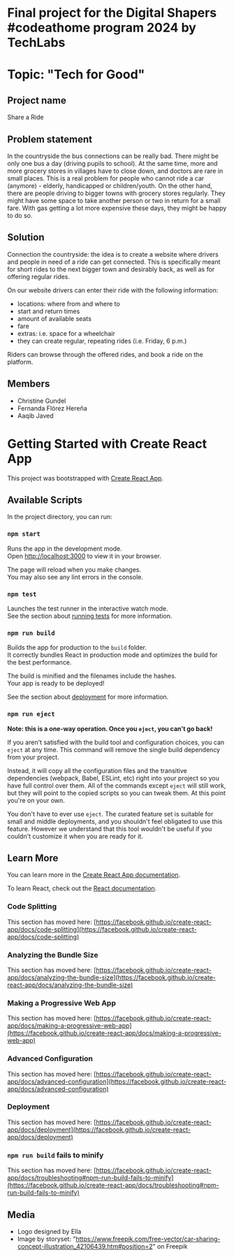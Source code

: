 # Final project for the Digital Shapers #codeathome program 2024 by TechLabs 
# Topic: "Tech for Good"

## Project name
Share a Ride

## Problem statement
In the countryside the bus connections can be really bad. There might be only one bus a day (driving pupils to school). At the same time, more and more grocery stores in villages have to close down, and doctors are rare in small places. This is a real problem for people who cannot ride a car (anymore) - elderly, handicapped or children/youth.
On the other hand, there are people driving to bigger towns with grocery stores regularly. They might have some space to take another person or two in return for a small fare. With gas getting a lot more expensive these days, they might be happy to do so. 

## Solution
Connection the countryside: the idea is to create a website where drivers and people in need of a ride can get connected. This is specifically meant for short rides to the next bigger town and desirably back, as well as for offering regular rides. 

On our website drivers can enter their ride with the following information:
+ locations: where from and where to
+ start and return times
+ amount of available seats 
+ fare
+ extras: i.e. space for a wheelchair
+ they can create regular, repeating rides (i.e. Friday, 6 p.m.)

Riders can browse through the offered rides, and book a ride on the platform.

## Members
+ Christine Gundel
+ Fernanda Flórez Hereña
+ Aaqib Javed


# Getting Started with Create React App

This project was bootstrapped with [Create React App](https://github.com/facebook/create-react-app).

## Available Scripts

In the project directory, you can run:

### `npm start`

Runs the app in the development mode.\
Open [http://localhost:3000](http://localhost:3000) to view it in your browser.

The page will reload when you make changes.\
You may also see any lint errors in the console.

### `npm test`

Launches the test runner in the interactive watch mode.\
See the section about [running tests](https://facebook.github.io/create-react-app/docs/running-tests) for more information.

### `npm run build`

Builds the app for production to the `build` folder.\
It correctly bundles React in production mode and optimizes the build for the best performance.

The build is minified and the filenames include the hashes.\
Your app is ready to be deployed!

See the section about [deployment](https://facebook.github.io/create-react-app/docs/deployment) for more information.

### `npm run eject`

**Note: this is a one-way operation. Once you `eject`, you can't go back!**

If you aren't satisfied with the build tool and configuration choices, you can `eject` at any time. This command will remove the single build dependency from your project.

Instead, it will copy all the configuration files and the transitive dependencies (webpack, Babel, ESLint, etc) right into your project so you have full control over them. All of the commands except `eject` will still work, but they will point to the copied scripts so you can tweak them. At this point you're on your own.

You don't have to ever use `eject`. The curated feature set is suitable for small and middle deployments, and you shouldn't feel obligated to use this feature. However we understand that this tool wouldn't be useful if you couldn't customize it when you are ready for it.

## Learn More

You can learn more in the [Create React App documentation](https://facebook.github.io/create-react-app/docs/getting-started).

To learn React, check out the [React documentation](https://reactjs.org/).

### Code Splitting

This section has moved here: [https://facebook.github.io/create-react-app/docs/code-splitting](https://facebook.github.io/create-react-app/docs/code-splitting)

### Analyzing the Bundle Size

This section has moved here: [https://facebook.github.io/create-react-app/docs/analyzing-the-bundle-size](https://facebook.github.io/create-react-app/docs/analyzing-the-bundle-size)

### Making a Progressive Web App

This section has moved here: [https://facebook.github.io/create-react-app/docs/making-a-progressive-web-app](https://facebook.github.io/create-react-app/docs/making-a-progressive-web-app)

### Advanced Configuration

This section has moved here: [https://facebook.github.io/create-react-app/docs/advanced-configuration](https://facebook.github.io/create-react-app/docs/advanced-configuration)

### Deployment

This section has moved here: [https://facebook.github.io/create-react-app/docs/deployment](https://facebook.github.io/create-react-app/docs/deployment)

### `npm run build` fails to minify

This section has moved here: [https://facebook.github.io/create-react-app/docs/troubleshooting#npm-run-build-fails-to-minify](https://facebook.github.io/create-react-app/docs/troubleshooting#npm-run-build-fails-to-minify)

## Media
* Logo designed by Ella
* Image by storyset: "https://www.freepik.com/free-vector/car-sharing-concept-illustration_42106439.htm#position=2" on Freepik